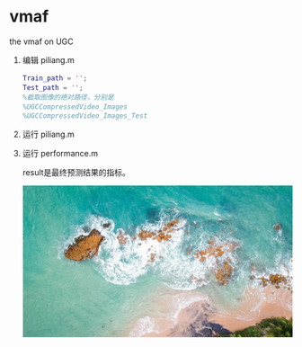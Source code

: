 # vmaf
the vmaf on UGC

1. 编辑 piliang.m

   ~~~matlab
   Train_path = '';
   Test_path = '';
   %截取图像的绝对路径，分别是
   %UGCCompressedVideo_Images
   %UGCCompressedVideo_Images_Test 
   ~~~

2. 运行 piliang.m

3. 运行 performance.m

   result是最终预测结果的指标。
   
   ![1](Figure/1.jpg)